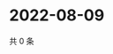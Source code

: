 # 2022-08-09

共 0 条

<!-- BEGIN WEIBO -->
<!-- 最后更新时间 Tue Aug 09 2022 04:17:26 GMT+0800 (China Standard Time) -->

<!-- END WEIBO -->
